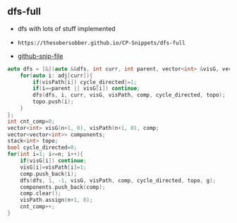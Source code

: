 
## dfs-full

- dfs with lots of stuff implemented
- ```
  https://thesobersobber.github.io/CP-Snippets/dfs-full
  ```
- [github-snip-file](https://github.com/theSoberSobber/CP-Snippets/blob/main/snippets.json#L1172)

```cpp
auto dfs = [&](auto &&dfs, int curr, int parent, vector<int> &visG, vector<int> &visPath ,vector<int> &comp, bool &cycle_directed, stack<int> topo, vector<int> &adj) -> void {
    for(auto i: adj[curr]){
        if(visPath[i]) cycle_directed|=1;
        if(i==parent || visG[i]) continue;
        dfs(dfs, i, curr, visG, visPath, comp, cycle_directed, topo);
        topo.push(i);
    }
};
int cnt_comp=0;
vector<int> visG(n+1, 0), visPath(n+1, 0), comp;
vector<vector<int>> components;
stack<int> topo;
bool cycle_directed=0;
for(int i=1; i<=n; i++){
    if(visG[i]) continue;
    visG[i]=visPath[i]=1;
    comp.push_back(i);
    dfs(dfs, 1, -1, visG, visPath, comp, cycle_directed, topo, g);
    components.push_back(comp);
    comp.clear();
    visPath.assign(n+1, 0);
    cnt_comp++;
}

```
